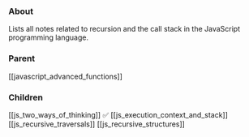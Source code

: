 ### About
Lists all notes related to recursion and the call stack in the JavaScript programming language.

### Parent
[[javascript_advanced_functions]]

### Children
[[js_two_ways_of_thinking]] ✅
[[js_execution_context_and_stack]]
[[js_recursive_traversals]]
[[js_recursive_structures]]